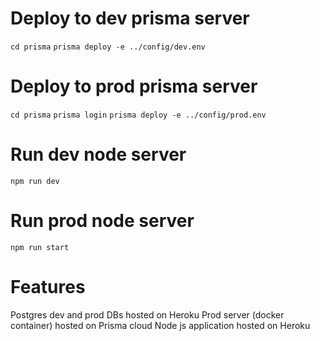 # Deploy to dev prisma server
`cd prisma`
`prisma deploy -e ../config/dev.env`

# Deploy to prod prisma server
`cd prisma`
`prisma login`
`prisma deploy -e ../config/prod.env`

# Run dev node server
`npm run dev`

# Run prod node server
`npm run start`

# Features
Postgres dev and prod DBs hosted on Heroku
Prod server (docker container) hosted on Prisma cloud 
Node js application hosted on Heroku